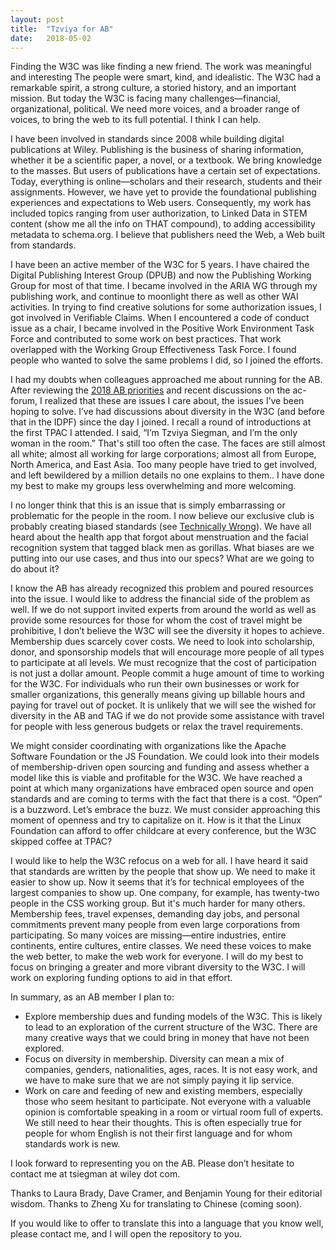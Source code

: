 ```yaml
---
layout: post
title:  "Tzviya for AB"
date:   2018-05-02
---
```


Finding the W3C was like finding a new friend. The work was meaningful and interesting The people were smart, kind, and idealistic. The W3C had a remarkable spirit, a strong culture, a storied history, and an important mission. But today the W3C is facing many challenges—financial, organizational, political. We need more voices, and a broader range of voices, to bring the web to its full potential. I think I can help.

I have been involved in standards since 2008 while building digital publications at Wiley. Publishing is the business of sharing information, whether it be a scientific paper, a novel, or a textbook. We bring knowledge to the masses. But users of publications have a certain set of expectations. Today, everything is online—scholars and their research, students and their assignments. However, we have yet to provide the foundational publishing experiences and expectations to Web users. Consequently, my work has included topics ranging from user authorization, to Linked Data in STEM content (show me all the info on THAT compound), to adding accessibility metadata to schema.org. I believe that publishers need the Web, a Web built from standards.

I have been an active member of the W3C for 5 years. I have chaired the Digital Publishing Interest Group (DPUB) and now the Publishing Working Group for most of that time. I became involved in the ARIA WG through my publishing work, and continue to moonlight there as well as other WAI activities. In trying to find creative solutions for some authorization issues, I got involved in Verifiable Claims. When I encountered a code of conduct issue as a chair, I became involved in the Positive Work Environment Task Force and contributed to some work on best practices. That work overlapped with the Working Group Effectiveness Task Force. I found people who wanted to solve the same problems I did, so I joined the efforts.

I had  my doubts when colleagues approached me about running for the AB. After reviewing the [2018 AB priorities]( https://www.w3.org/wiki/AB/2018_Priorities) and recent discussions on the ac-forum, I realized that these are issues I care about, the issues I’ve been hoping to solve.  I’ve had discussions about diversity in the W3C (and before that  in the IDPF) since the day I joined. I recall a round of introductions at the first TPAC I attended. I said, “I’m Tzviya Siegman, and I’m the only woman in the room.” That's still too often the case. The faces are still almost all white; almost all working for large corporations; almost all from Europe, North America, and East Asia. Too many people have tried to get involved, and left bewildered by a million details no one explains to them.. I have done my best to make my groups less overwhelming and more welcoming.

I no longer think that this is an issue that is simply embarrassing or problematic for the people in the room. I now believe our exclusive club is probably creating biased standards (see [Technically Wrong](http://www.sarawb.com/technically-wrong/)). We have all heard about the health app that forgot about menstruation and the facial recognition system that tagged black men as gorillas. What biases are we putting into our use cases, and thus into our specs? What are we going to do about it?

I know the AB has already recognized this problem and poured resources into the issue. I would like to address the financial side of the problem as well. If we do not support invited experts from around the world as well as provide some resources for those for whom the cost of travel might be prohibitive, I don’t believe the W3C will see the diversity it hopes to achieve. Membership dues scarcely cover costs. We need to look into scholarship, donor, and sponsorship models that will encourage more people of all types to participate at all levels. We must recognize that the cost of participation is not just a dollar amount. People commit a huge amount of time to working for the W3C. For individuals who run their own businesses or work for smaller organizations, this generally means giving up billable hours and paying for travel out of pocket. It is unlikely that we will see the wished for diversity in the AB and TAG if we do not provide some assistance with travel for people with less generous budgets or relax the travel requirements.

We might consider coordinating with organizations like the Apache Software Foundation or the JS Foundation. We could look into their models of membership-driven open sourcing and funding and assess whether a model like this is viable and profitable for the W3C. We have reached a point at which many organizations have embraced open source and open standards and are coming to terms with the fact that there is a cost. “Open” is a buzzword. Let’s embrace the buzz. We must consider approaching this moment of openness and try to capitalize on it. How is it that the Linux Foundation can afford to offer childcare at every conference, but the W3C skipped coffee at TPAC?

I would like to help the W3C refocus on a web for all. I have heard it said that standards are written by the people that show up. We need to make it easier to show up. Now it seems that it’s for technical employees of the largest companies to show up. One company, for example, has twenty-two people in the CSS working group. But it's much harder for many others. Membership fees, travel expenses, demanding day jobs, and personal commitments prevent many people from even large corporations from participating. So many voices are missing—entire industries, entire continents, entire cultures, entire classes. We need these voices to make the web better, to make the web work for everyone. I will do my best to focus on bringing a greater and more vibrant diversity to the W3C. I will work on exploring funding options to aid in that effort. 

In summary, as an AB member I plan to:
* Explore membership dues and funding models of the W3C. This is likely to lead to an exploration of the current structure of the W3C. There are many creative ways that we could bring in money that have not been explored.
* Focus on diversity in membership. Diversity can mean a mix of companies, genders, nationalities, ages, races. It is not easy work, and we have to make sure that we are not simply paying it lip service. 
* Work on care and feeding of new and existing members, especially those who seem hesitant to participate. Not everyone with a valuable opinion is comfortable speaking in a room or virtual room full of experts. We still need to hear their thoughts. This is often especially true for people for whom English is not their first language and for whom standards work is new. 

I look forward to representing you on the AB. Please don’t hesitate to contact me at tsiegman at wiley dot com.

Thanks to Laura Brady, Dave Cramer, and Benjamin Young for their editorial wisdom. Thanks to Zheng Xu for translating to Chinese (coming soon). 

If you would like to offer to translate this into a language that you know well, please contact me, and I will open the repository to you.


